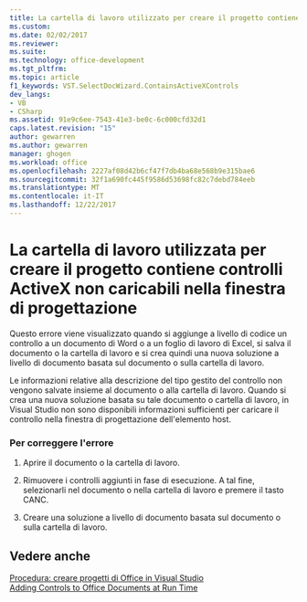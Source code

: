```yaml
---
title: La cartella di lavoro utilizzato per creare il progetto contiene controlli ActiveX non caricabili nella finestra di progettazione | Documenti Microsoft
ms.custom: 
ms.date: 02/02/2017
ms.reviewer: 
ms.suite: 
ms.technology: office-development
ms.tgt_pltfrm: 
ms.topic: article
f1_keywords: VST.SelectDocWizard.ContainsActiveXControls
dev_langs:
- VB
- CSharp
ms.assetid: 91e9c6ee-7543-41e3-be0c-6c000cfd32d1
caps.latest.revision: "15"
author: gewarren
ms.author: gewarren
manager: ghogen
ms.workload: office
ms.openlocfilehash: 2227af08d42b6cf47f7db4ba68e568b9e315bae6
ms.sourcegitcommit: 32f1a690fc445f9586d53698fc82c7debd784eeb
ms.translationtype: MT
ms.contentlocale: it-IT
ms.lasthandoff: 12/22/2017
---
```

# <a name="the-workbook-used-to-create-this-project-contains-activex-controls-that-the-designer-cannot-load"></a>La cartella di lavoro utilizzata per creare il progetto contiene controlli ActiveX non caricabili nella finestra di progettazione
  Questo errore viene visualizzato quando si aggiunge a livello di codice un controllo a un documento di Word o a un foglio di lavoro di Excel, si salva il documento o la cartella di lavoro e si crea quindi una nuova soluzione a livello di documento basata sul documento o sulla cartella di lavoro.  
  
 Le informazioni relative alla descrizione del tipo gestito del controllo non vengono salvate insieme al documento o alla cartella di lavoro. Quando si crea una nuova soluzione basata su tale documento o cartella di lavoro, in Visual Studio non sono disponibili informazioni sufficienti per caricare il controllo nella finestra di progettazione dell'elemento host.  
  
### <a name="to-correct-this-error"></a>Per correggere l'errore  
  
1.  Aprire il documento o la cartella di lavoro.  
  
2.  Rimuovere i controlli aggiunti in fase di esecuzione. A tal fine, selezionarli nel documento o nella cartella di lavoro e premere il tasto CANC.  
  
3.  Creare una soluzione a livello di documento basata sul documento o sulla cartella di lavoro.  
  
## <a name="see-also"></a>Vedere anche  
 [Procedura: creare progetti di Office in Visual Studio](../vsto/how-to-create-office-projects-in-visual-studio.md)   
 [Adding Controls to Office Documents at Run Time](../vsto/adding-controls-to-office-documents-at-run-time.md)  
  
  